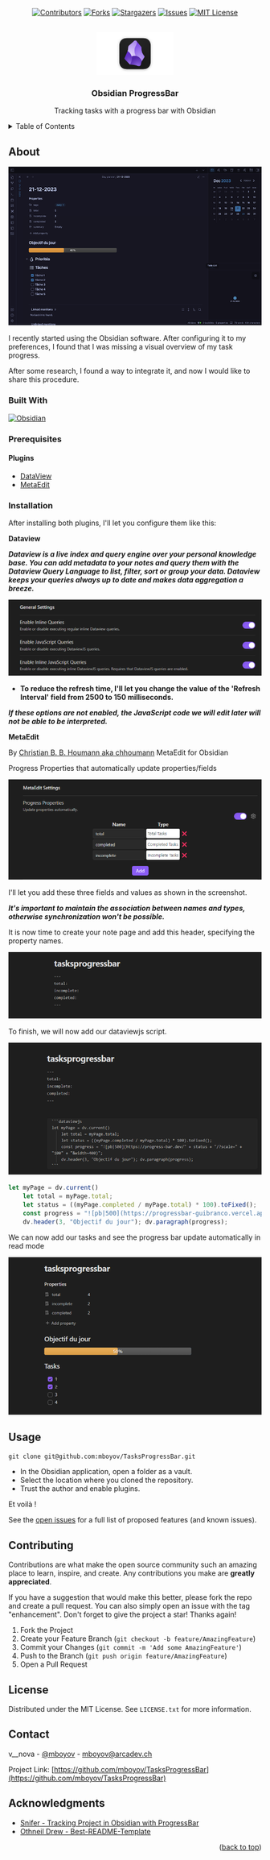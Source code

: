 <!-- Improved compatibility of back to top link: See: https://github.com/othneildrew/Best-README-Template/pull/73 -->
<a name="readme-top"></a>
<!--
*** Thanks for checking out the Best-README-Template. If you have a suggestion
*** that would make this better, please fork the repo and create a pull request
*** or simply open an issue with the tag "enhancement".
*** Don't forget to give the project a star!
*** Thanks again! Now go create something AMAZING! :D
-->



<!-- PROJECT SHIELDS -->
<!--
*** I'm using markdown "reference style" links for readability.
*** Reference links are enclosed in brackets [ ] instead of parentheses ( ).
*** See the bottom of this document for the declaration of the reference variables
*** for contributors-url, forks-url, etc. This is an optional, concise syntax you may use.
*** https://www.markdownguide.org/basic-syntax/#reference-style-links
-->
<div align="center">

[![Contributors][contributors-shield]][contributors-url]
[![Forks][forks-shield]][forks-url]
[![Stargazers][stars-shield]][stars-url]
[![Issues][issues-shield]][issues-url]
[![MIT License][license-shield]][license-url]

</div>

<!-- PROJECT LOGO -->
<br />
<div align="center">
  <a href="https://github.com/mboyov/TasksProgressBar">
    <img src="images/logo.png" alt="Logo" width="30%" height="auto">
  </a>

<h3 align="center">Obsidian ProgressBar</h3>

  <p align="center">
    Tracking tasks with a progress bar with Obsidian
  </p>
</div>



<!-- TABLE OF CONTENTS -->
<details>
  <summary>Table of Contents</summary>
  <ol>
    <li>
      <a href="#about-the-project">About The Project</a>
      <ul>
        <li><a href="#built-with">Built With</a></li>
      </ul>
    </li>
    <li>
      <ul>
        <li><a href="#prerequisites">Prerequisites</a></li>
        <li><a href="#installation">Installation</a></li>
      </ul>
    </li>
    <li><a href="#usage">Usage</a></li>
    <li><a href="#contributing">Contributing</a></li>
    <li><a href="#license">License</a></li>
    <li><a href="#contact">Contact</a></li>
    <li><a href="#acknowledgments">Acknowledgments</a></li>
  </ol>
</details>



<!-- ABOUT THE PROJECT -->
## About

[![Product Name Screen Shot][product-screenshot]]()

I recently started using the Obsidian software. After configuring it to my preferences, I found that I was missing a visual overview of my task progress.

After some research, I found a way to integrate it, and now I would like to share this procedure.


### Built With

[![Obsidian][Obsidian.md]][Obsidian-url]

### Prerequisites

#### Plugins

* [DataView](https://blacksmithgu.github.io/obsidian-dataview/)
* [MetaEdit](https://github.com/chhoumann/MetaEdit)


### Installation

After installing both plugins, I'll let you configure them like this:

**Dataview**

***Dataview is a live index and query engine over your personal knowledge base. You can add metadata to your notes and query them with the Dataview Query Language to list, filter, sort or group your data. Dataview keeps your queries always up to date and makes data aggregation a breeze.***
 
![dataview_config][dataviewconfig-screenshot]

- **To reduce the refresh time, I'll let you change the value of the 'Refresh Interval' field from 2500 to 150 milliseconds.**

***If these options are not enabled, the JavaScript code we will edit later will not be able to be interpreted.***

**MetaEdit**

By [Christian B. B. Houmann aka chhoumann](https://github.com/chhoumann/MetaEdit) MetaEdit for Obsidian

Progress Properties that automatically update properties/fields  

![metaedit-config][metaeditconfig-screenshot]

I'll let you add these three fields and values as shown in the screenshot.

***It's important to maintain the association between names and types, otherwise synchronization won't be possible.***

It is now time to create your note page and add this header, specifying the property names.

![header][header-screenshot]

To finish, we will now add our dataviewjs script.

![dataviewjs][dataviewjs-screenshot]

```js
let myPage = dv.current()
    let total = myPage.total;
    let status = ((myPage.completed / myPage.total) * 100).toFixed();
    const progress = "![pb|500](https://progressbar-guibranco.vercel.app/" + status + "/?scale=" + "100" + "&width=400)";
    dv.header(3, "Objectif du jour"); dv.paragraph(progress);
```

We can now add our tasks and see the progress bar update automatically in read mode

![progressbar][progressbar-screenshot]

<!-- USAGE EXAMPLES -->
## Usage

```shell
git clone git@github.com:mboyov/TasksProgressBar.git
```
- In the Obsidian application, open a folder as a vault.
- Select the location where you cloned the repository.
- Trust the author and enable plugins.

Et voilà !


See the [open issues](https://github.com/mboyov/TasksProgressBar/issues) for a full list of proposed features (and known issues).

<!-- CONTRIBUTING -->
## Contributing

Contributions are what make the open source community such an amazing place to learn, inspire, and create. Any contributions you make are **greatly appreciated**.

If you have a suggestion that would make this better, please fork the repo and create a pull request. You can also simply open an issue with the tag "enhancement".
Don't forget to give the project a star! Thanks again!

1. Fork the Project
2. Create your Feature Branch (`git checkout -b feature/AmazingFeature`)
3. Commit your Changes (`git commit -m 'Add some AmazingFeature'`)
4. Push to the Branch (`git push origin feature/AmazingFeature`)
5. Open a Pull Request

<!-- LICENSE -->
## License

Distributed under the MIT License. See `LICENSE.txt` for more information.


<!-- CONTACT -->
## Contact

v__nova - [@mboyov](https://twitter.com/mboyov) - mboyov@arcadev.ch 

Project Link: [https://github.com/mboyov/TasksProgressBar](https://github.com/mboyov/TasksProgressBar)

<!-- ACKNOWLEDGMENTS -->
## Acknowledgments

* [Snifer - Tracking Project in Obsidian with ProgressBar](https://github.com/Snifer/Curso-obsidian-desde-0/blob/main/TrackingProjects%20Obsidian.md)
* [Othneil Drew - Best-README-Template ](https://github.com/othneildrew/Best-README-Template) 

<p align="right">(<a href="#readme-top">back to top</a>)</p>

<!-- MARKDOWN LINKS & IMAGES -->
<!-- https://www.markdownguide.org/basic-syntax/#reference-style-links -->
[contributors-shield]: https://img.shields.io/github/contributors/mboyov/TasksProgressBar.svg?style=for-the-badge
[contributors-url]: https://github.com/mboyov/TasksProgressBar/graphs/contributors
[forks-shield]: https://img.shields.io/github/forks/mboyov/TasksProgressBar.svg?style=for-the-badge
[forks-url]: https://github.com/mboyov/TasksProgressBar/network/members
[stars-shield]: https://img.shields.io/github/stars/mboyov/TasksProgressBar.svg?style=for-the-badge
[stars-url]: https://github.com/mboyov/TasksProgressBar/stargazers
[issues-shield]: https://img.shields.io/github/issues/mboyov/TasksProgressBar.svg?style=for-the-badge
[issues-url]: https://github.com/mboyov/TasksProgressBar/issues
[license-shield]: https://img.shields.io/github/license/mboyov/TasksProgressBar.svg?style=for-the-badge
[license-url]: https://github.com/mboyov/TasksProgressBar/blob/main/LICENSE.txt
[product-screenshot]: images/screenshot.png
[dataviewconfig-screenshot]: images/dataview_config.png
[metaeditconfig-screenshot]: images/metaedit_config.png
[header-screenshot]: images/header.png
[dataviewjs-screenshot]: images/dataviewjs.png
[progressbar-screenshot]: images/progressbar.png
[Obsidian.md]: https://img.shields.io/badge/Obsidian-black?logo=Obsidian&logoColor=purple
[Obsidian-url]: https://obsidian.md/
[Dataview-url]: https://blacksmithgu.github.io/obsidian-dataview/
[MetaEdit-url]: https://github.com/chhoumann/MetaEdit
